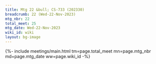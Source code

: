 ```yaml
---
title: Mtg 22 &bull; CS-733 (202330)
breadcrumb: 22 (Wed-22-Nov-2023)
mtg_nbr: 22
total_meet: 25
mtg_date: Wed-22-Nov-2023
wiki_id: wiki
layout: bg-image
---
```


{%- include meetings/main.html
    tm=page.total_meet
    mn=page.mtg_nbr
    md=page.mtg_date
    ww=page.wiki_id
-%}
